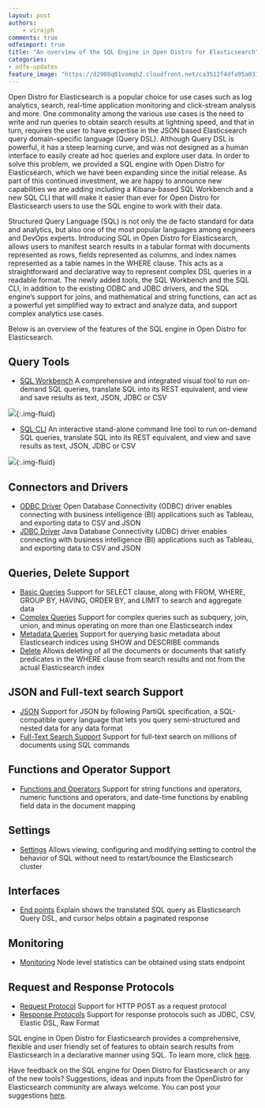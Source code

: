 ```yaml
---
layout: post
authors: 
    - virajph
comments: true
odfeimport: true
title: "An overview of the SQL Engine in Open Distro for Elasticsearch" 
categories:
- odfe-updates
feature_image: "https://d2908q01vomqb2.cloudfront.net/ca3512f4dfa95a03169c5a670a4c91a19b3077b4/2019/03/26/open_disto-elasticsearch-logo-800x400.jpg"
---
```

Open Distro for Elasticsearch is a popular choice for use cases such as log analytics, search, real-time application monitoring and click-stream analysis and more. One commonality among the various use cases is the need to write and run queries to obtain search results at lightning speed, and that in turn, requires the user to have expertise in the JSON based Elasticsearch query domain-specific language (Query DSL). Although Query DSL is powerful, it has a steep learning curve, and was not designed as a human interface to easily create ad hoc queries and explore user data. In order to solve this problem, we provided a SQL engine with Open Distro for Elasticsearch, which we have been expanding since the initial release. As part of this continued investment, we are happy to announce new capabilities we are adding including a Kibana-based SQL Workbench and a new SQL CLI that will make it easier than ever for Open Distro for Elasticsearch users to use the SQL engine to work with their data.

Structured Query Language (SQL) is not only the de facto standard for data and analytics, but also one of the most popular languages among engineers and DevOps experts. Introducing SQL in Open Distro for Elasticsearch, allows users to manifest search results in a tabular format with documents represented as rows, fields represented as columns, and index names represented as a table names in the WHERE clause. This acts as a straightforward and declarative way to represent complex DSL queries in a readable format. The newly added tools, the SQL Workbench and the SQL CLI, in addition to the existing ODBC and JDBC drivers, and the SQL engine’s support for joins, and mathematical and string functions, can act as a powerful yet simplified way to extract and analyze data, and support complex analytics use cases. 

Below is an overview of the features of the SQL engine in Open Distro for Elasticsearch.

## Query Tools

* [SQL Workbench](https://github.com/opendistro-for-elasticsearch/sql-workbench) A comprehensive and integrated visual tool to run on-demand SQL queries, translate SQL into its REST equivalent, and view and save results as text, JSON, JDBC or CSV

![](https://opendistro.github.io/for-elasticsearch-docs/docs/images/workbench.gif){:.img-fluid}

* [SQL CLI](https://github.com/opendistro-for-elasticsearch/sql-cli) An interactive stand-alone command line tool to run on-demand SQL queries, translate SQL into its REST equivalent, and view and save results as text, JSON, JDBC or CSV

![](https://opendistro.github.io/for-elasticsearch-docs/docs/images/cli.gif){:.img-fluid}

## Connectors and Drivers

* [ODBC Driver](https://github.com/opendistro-for-elasticsearch/sql-odbc) Open Database Connectivity (ODBC) driver enables connecting with business intelligence (BI) applications such as Tableau, and exporting data to CSV and JSON
* [JDBC Driver](https://github.com/opendistro-for-elasticsearch/sql-jdbc) Java Database Connectivity (JDBC) driver enables connecting with business intelligence (BI) applications such as Tableau, and exporting data to CSV and JSON

## Queries, Delete Support

* [Basic Queries](https://opendistro.github.io/for-elasticsearch-docs/docs/sql/basic/) Support for SELECT clause, along with FROM, WHERE, GROUP BY, HAVING, ORDER BY, and LIMIT to search and aggregate data
* [Complex Queries](https://opendistro.github.io/for-elasticsearch-docs/docs/sql/complex/) Support for complex queries such as subquery, join, union, and minus operating on more than one Elasticsearch index
* [Metadata Queries](https://opendistro.github.io/for-elasticsearch-docs/docs/sql/metadata/) Support for querying basic metadata about Elasticsearch indices using SHOW and DESCRIBE commands
* [Delete](https://opendistro.github.io/for-elasticsearch-docs/docs/sql/delete/) Allows deleting of all the documents or documents that satisfy predicates in the WHERE clause from search results and not from the actual Elasticsearch index

## JSON and Full-text search Support

* [JSON](https://opendistro.github.io/for-elasticsearch-docs/docs/sql/partiql/) Support for JSON by following PartiQL specification, a SQL-compatible query language that lets you query semi-structured and nested data for any data format
* [Full-Text Search Support](https://opendistro.github.io/for-elasticsearch-docs/docs/sql/sql-full-text/) Support for full-text search on millions of documents using SQL commands

## Functions and Operator Support

* [Functions and Operators](https://opendistro.github.io/for-elasticsearch-docs/docs/sql/functions/) Support for string functions and operators, numeric functions and operators, and date-time functions by enabling field data in the document mapping

## Settings

* [Settings](https://opendistro.github.io/for-elasticsearch-docs/docs/sql/settings/) Allows viewing, configuring and modifying setting to control the behavior of SQL without need to restart/bounce the Elasticsearch cluster

## Interfaces

* [End points](https://opendistro.github.io/for-elasticsearch-docs/docs/sql/endpoints/) Explain shows the translated SQL query as Elasticsearch Query DSL, and cursor helps obtain a paginated response

## Monitoring

* [Monitoring](https://opendistro.github.io/for-elasticsearch-docs/docs/sql/monitoring/) Node level statistics can be obtained using stats endpoint

## Request and Response Protocols

* [Request Protocol](https://opendistro.github.io/for-elasticsearch-docs/docs/sql/protocol/) Support for HTTP POST as a request protocol
* [Response Protocols](https://opendistro.github.io/for-elasticsearch-docs/docs/sql/protocol/) Support for response protocols such as JDBC, CSV, Elastic DSL, Raw Format

SQL engine in Open Distro for Elasticsearch provides a comprehensive, flexible and user friendly set of features to obtain search results from Elasticsearch in a declarative manner using SQL. To learn more, click [here](https://opendistro.github.io/for-elasticsearch-docs/docs/sql/). 

Have feedback on the SQL engine for Open Distro for Elasticsearch or any of the new tools? Suggestions, ideas and inputs from the OpenDistro for Elasticsearch community are always welcome. You can post your suggestions [here](https://github.com/opendistro-for-elasticsearch/community/issues).








